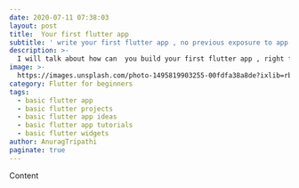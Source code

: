 ```yaml
---
date: 2020-07-11 07:38:03
layout: post
title:  Your first flutter app
subtitle: ' write your first flutter app , no previous exposure to app development is required'
description: >-
  I will talk about how can  you build your first flutter app , right from scratch.
image: >-
  https://images.unsplash.com/photo-1495819903255-00fdfa38a8de?ixlib=rb-1.2.1&ixid=eyJhcHBfaWQiOjEyMDd9&auto=format&fit=crop&w=927&q=80
category: Flutter for beginners
tags:
  - basic flutter app
  - basic flutter projects
  - basic flutter app ideas
  - basic flutter app tutorials
  - basic flutter widgets
author: AnuragTripathi
paginate: true
---
```



Content